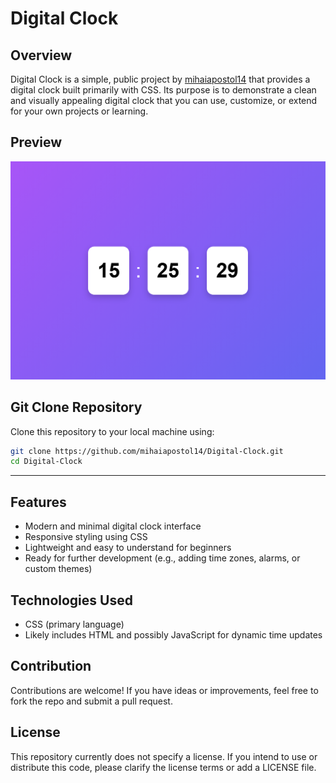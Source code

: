 # Digital Clock

## Overview
Digital Clock is a simple, public project by [mihaiapostol14](https://github.com/mihaiapostol14) that provides a digital clock built primarily with CSS. Its purpose is to demonstrate a clean and visually appealing digital clock that you can use, customize, or extend for your own projects or learning.

## Preview

![Digital Clock Preview](https://github.com/mihaiapostol14/Digital-Clock/blob/58f3e62daf81971f336b092ca6c308c5f4eeeea8/assets/preview.png)

## Git Clone Repository
Clone this repository to your local machine using:
```sh
git clone https://github.com/mihaiapostol14/Digital-Clock.git
cd Digital-Clock
```

---

## Features
- Modern and minimal digital clock interface
- Responsive styling using CSS
- Lightweight and easy to understand for beginners
- Ready for further development (e.g., adding time zones, alarms, or custom themes)

## Technologies Used
- CSS (primary language)
- Likely includes HTML and possibly JavaScript for dynamic time updates

## Contribution
Contributions are welcome! If you have ideas or improvements, feel free to fork the repo and submit a pull request.

## License
This repository currently does not specify a license. If you intend to use or distribute this code, please clarify the license terms or add a LICENSE file.

